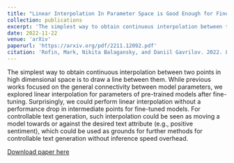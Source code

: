 ```yaml
---
title: "Linear Interpolation In Parameter Space is Good Enough for Fine-Tuned Language Models"
collection: publications
excerpt: 'The simplest way to obtain continuous interpolation between two points in high dimensional space is to draw a line between them. While previous works focused on the general connectivity between model parameters, we explored linear interpolation for parameters of pre-trained models after fine-tuning. Surprisingly, we could perform linear interpolation without a performance drop in intermediate points for fine-tuned models. For controllable text generation, such interpolation could be seen as moving a model towards or against the desired text attribute (e.g., positive sentiment), which could be used as grounds for further methods for controllable text generation without inference speed overhead.'
date: 2022-11-22
venue: 'arXiv'
paperurl: 'https://arxiv.org/pdf/2211.12092.pdf'
citation: 'Rofin, Mark, Nikita Balagansky, and Daniil Gavrilov. 2022. Linear Interpolation In Parameter Space is Good Enough for Fine-Tuned Language Models. arXiv preprint arXiv:2211.12092'
---
```


The simplest way to obtain continuous interpolation between two points in high dimensional space is to draw a line between them. While previous works focused on the general connectivity between model parameters, we explored linear interpolation for parameters of pre-trained models after fine-tuning. Surprisingly, we could perform linear interpolation without a performance drop in intermediate points for fine-tuned models. For controllable text generation, such interpolation could be seen as moving a model towards or against the desired text attribute (e.g., positive sentiment), which could be used as grounds for further methods for controllable text generation without inference speed overhead.

[Download paper here](https://arxiv.org/pdf/2211.12092.pdf)